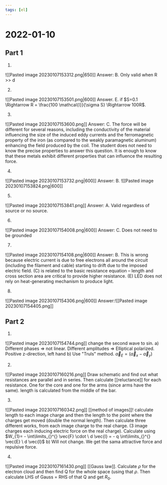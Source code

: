 ```yaml
---
tags: [el]
---
```

# 2022-01-10

## Part 1
1.
![[Pasted image 20230107153312.png|650]]
Answer: B. Only valid when R >> d

2.
![[Pasted image 20230107153501.png|600]]
Answer. E. if $S=0.1 \Rightarrow R = \frac{100 \mathcal{l}}{\sigma S} \Rightarrow 100R$.

3.
![[Pasted image 20230107153600.png]]
Answer: C. The force will be different for several reasons, including the conductivity of the material influencing the size of the induced eddy currents and the ferromagnetic property of the iron (as compared to the weakly paramagnetic aluminum) enhancing the field produced by the coil. The student does not need to know the precise properties to answer this question. It is enough to know that these metals exhibit different properties that can influence the resulting force.

4.
![[Pasted image 20230107153732.png|600]]
Answer: B. ![[Pasted image 20230107153824.png|600]]

5.
![[Pasted image 20230107153841.png]]
Answer: A. Valid regardless of source or no source.

6.
![[Pasted image 20230107154008.png|600]]
Answer: C. Does not need to be grounded

7.
![[Pasted image 20230107154108.png|600]]
Answer: B. This is wrong because electric current is due to free electrons all around the circuit (including the filament and cable) starting to drift due to the imposed electric field. (C) is related to the basic resistance equation – length and cross section area are critical to provide higher resistance. (E) LED does not rely on heat-generating mechanism to produce light.

8.
![[Pasted image 20230107154306.png|600]]
Answer:![[Pasted image 20230107154405.png]]


## Part 2
1.
![[Pasted image 20230107154744.png]]
change the second wave to sin. 
a) Different phases $\Rightarrow$ not linear. Different amplitudes $\Rightarrow$ Elliptical polarized. Positive z-direction, left hand
b) Use "Truls" method. $\vec{a}_{E} = (\vec{a}_{x}-\vec{a}_{y})$

2.
![[Pasted image 20230107160216.png]]
Draw schematic and find out what resistances are parallel and in series. Then calculate [[reluctance]] for each resistance. One for the core and one for the arms (since arms have the same). length is calculated from the middle of the bar.

3.
![[Pasted image 20230107160342.png]]
[[method of images]]!
calculate length to each image charge and then the length to the point where the charges get moved (double the normal length). Then calculate three different works, from each image charge to the real charge. (3 image charges each inducing electric force on the real charge). Calculate using $W_{1}= - \int\limits_{}^{} \vec{F} \cdot \ d \vec{l} = - q \int\limits_{}^{} \vec{E} \ d \vec{l}$
b) Will not change. We get the sama attractive force and repulsive force.

4.
![[Pasted image 20230107161430.png]]
[[Gauss law]].
Calculate $\rho$ for the electron cloud and then find Q for the whole space (using that $\rho$. Then calculate LHS of Gauss = RHS of that Q and get $R_{0}$.


